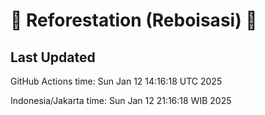 
# 🌳 Reforestation (Reboisasi) 🌲

## Last Updated

GitHub Actions time: Sun Jan 12 14:16:18 UTC 2025

Indonesia/Jakarta time: Sun Jan 12 21:16:18 WIB 2025
